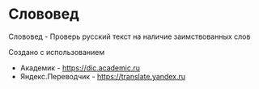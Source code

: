 # Слововед
Слововед - Проверь русский текст на наличие заимствованных слов


Создано с использованием

* Академик - https://dic.academic.ru
* Яндекс.Переводчик - https://translate.yandex.ru